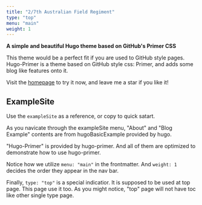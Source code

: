 ```yaml
---
title: "2/7th Australian Field Regiment"
type: "top"
menu: "main"
weight: 1
---
```


**A simple and beautiful Hugo theme based on GitHub's Primer CSS**

This theme would be a perfect fit if you are used to GitHub style pages.  
Hugo-Primer is a theme based on GitHub style css: Primer, and adds some blog like features onto it.

Visit the [homepage](https://github.com/qqhann/hugo-primer) to try it now, and leave me a star if you like it!

## ExampleSite

Use the `exampleSite` as a reference, or copy to quick satart.

As you navicate through the exampleSite menu,
"About" and "Blog Example" contents are from hugoBasicExample provided by hugo.

"Hugo-Primer" is provided by hugo-primer.
And all of them are optimized to demonstrate how to use hugo-primer.

Notice how we utilize `menu: "main"` in the frontmatter.
And `weight: 1` decides the order they appear in the nav bar.

Finally, `type: "top"` is a special indicatior.
It is supposed to be used at top page.
This page use it too.
As you might notice, "top" page will not have toc like other single type page.
